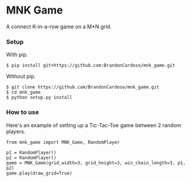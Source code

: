 # MNK Game
A connect K-in-a-row game on a M*N grid.

### Setup
With pip.
```
$ pip install git+https://github.com:BrandonCardoso/mnk_game.git
```

Without pip.
```
$ git clone https://github.com/BrandonCardoso/mnk_game.git
$ cd mnk_game
$ python setup.py install
```

### How to use
Here's an example of setting up a Tic-Tac-Toe game between 2 random players.
```
from mnk_game import MNK_Game, RandomPlayer

p1 = RandomPlayer()
p2 = RandomPlayer()
game = MNK_Game(grid_width=3, grid_height=3, win_chain_length=3, p1, p2)
game.play(draw_grid=True)
```
